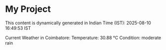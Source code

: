 # My Project

This content is dynamically generated in Indian Time (IST): 2025-08-10 16:49:53 IST


Current Weather in Coimbatore:
Temperature: 30.88 °C
Condition: moderate rain
